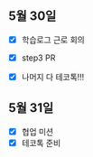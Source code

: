 ## 5월 30일

- [x] 학습로그 근로 회의
- [x] step3 PR
- [x] 나머지 다 테코톡!!!


## 5월 31일

- [x] 협업 미션
- [x] 테코톡 준비
